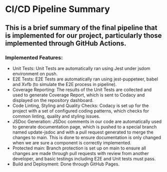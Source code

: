 # CI/CD Pipeline Summary

## This is a brief summary of the final pipeline that is implemented for our project, particularly those implemented through GitHub Actions.

### Implemented Features:

- Unit Tests: Unit Tests are automatically ran using Jest under jsdom environment on push.
- E2E Tests: E2E Tests are automatically ran using jest-puppeteer, babel and Xvfb (to simulate the E2E process in pipeline).
- Coverage Reporting: The results of the Unit Tests are collected and used to generate Coverage Report, which is sent to Codacy and displayed on the repository dashboard.
- Code Linting, Styling and Quality Checks: Codacy is set up for the project with a set of configured coding patterns, which checks for common linting, quality and styling issues.
- JSDoc Generation: JSDoc comments in our code are automatically used to generate documentation page, which is pushed to a special branch named update-jsdoc and with a pull request generated to merge the changes to main. This is done to ensure documentation is only changed when we are sure a component is correctly implemented.
- Protected main: Branch protection is set up on main to ensure all changes are made through pull requests with review from another developer, and basic testings including E2E and Unit tests must pass.
- Build and Deployment: Done through GitHub Pages.
